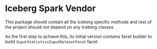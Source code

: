 # Iceberg Spark Vendor

This package should contain all the Iceberg specific methods and rest of the project 
should not depend on any Iceberg classes. 

As the first step to achieve this, its initial version contains facet builder to build
`InputStatisticsInputDatasetFacet` facet.